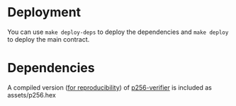 # Deployment

You can use `make deploy-deps` to deploy the dependencies and `make deploy` to deploy the main contract.

# Dependencies

A compiled version ([for reproducibility](https://github.com/daimo-eth/p256-verifier/issues/46)) of [p256-verifier](https://github.com/daimo-eth/p256-verifier) is included as assets/p256.hex
